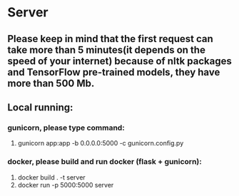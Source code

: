 # Server

## Please keep in mind that the first request can take more than 5 minutes(it depends on the speed of your internet) because of nltk packages and TensorFlow pre-trained models, they have more than 500 Mb.

## Local running:
### gunicorn, please type command: 
1. gunicorn app:app -b 0.0.0.0:5000 -c gunicorn.config.py

### docker, please build and run docker (flask + gunicorn):
1. docker build . -t server
2. docker run -p 5000:5000 server